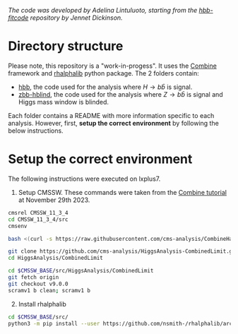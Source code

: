 _The code was developed by Adelina Lintuluoto, starting from the [hbb-fitcode](https://github.com/jennetd/hbb-fitcode/tree/master) repository by Jennet Dickinson._

# Directory structure

Please note, this repository is a "work-in-progess". It uses the [Combine](https://cms-analysis.github.io/HiggsAnalysis-CombinedLimit/) framework and [rhalphalib](https://github.com/nsmith-/rhalphalib) python package. The 2 folders contain:

- [hbb](hbb), the code used for the analysis where $H \rightarrow b\bar{b}$ is signal.
- [zbb-hblind](zbb-hblind), the code used for the analysis where $Z \rightarrow b\bar{b}$ is signal and Higgs mass window is blinded.

Each folder contains a README with more information specific to each analysis. However, first, **setup the correct environment** by following the below instructions.
  
# Setup the correct environment

The following instructions were executed on lxplus7. 

1. Setup CMSSW. These commands were taken from the [Combine tutorial](https://cms-analysis.github.io/HiggsAnalysis-CombinedLimit/part5/longexercise/#getting-started) at November 29th 2023.

```bash
cmsrel CMSSW_11_3_4
cd CMSSW_11_3_4/src
cmsenv

bash <(curl -s https://raw.githubusercontent.com/cms-analysis/CombineHarvester/main/CombineTools/scripts/sparse-checkout-https.sh)

git clone https://github.com/cms-analysis/HiggsAnalysis-CombinedLimit.git HiggsAnalysis/CombinedLimit
cd HiggsAnalysis/CombinedLimit

cd $CMSSW_BASE/src/HiggsAnalysis/CombinedLimit
git fetch origin
git checkout v9.0.0
scramv1 b clean; scramv1 b
```

2. Install rhalphalib

```bash
cd $CMSSW_BASE/src/
python3 -m pip install --user https://github.com/nsmith-/rhalphalib/archive/master.zip
```
